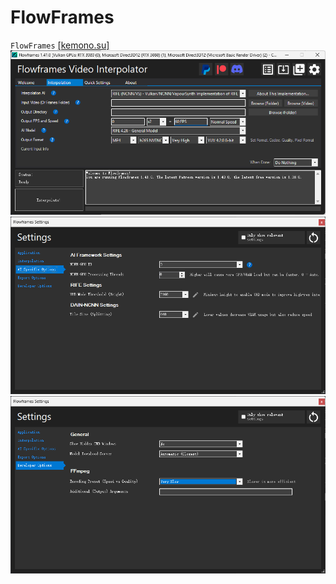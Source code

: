 # FlowFrames
`FlowFrames` [[kemono.su]](https://kemono.su/patreon/user/19695417)  
![alt text](image.png)  
![alt text](image-1.png)  
![alt text](image-2.png)